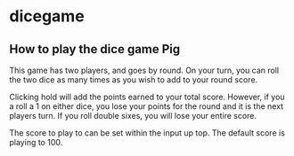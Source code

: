 # dicegame

## How to play the dice game Pig

This game has two players, and goes by round. On your turn, you can roll the two dice as many times as you wish to add to your round score. 

Clicking hold will add the points earned to your total score. However, if you a roll a 1 on either dice, you lose your points for the round and it is the next players turn. If you roll double sixes, you will lose your entire score. 

The score to play to can be set within the input up top. The default score is playing to 100.
